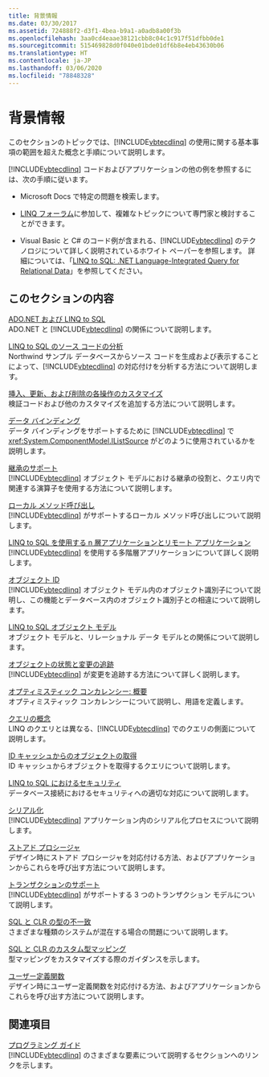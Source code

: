 ```yaml
---
title: 背景情報
ms.date: 03/30/2017
ms.assetid: 724888f2-d3f1-4bea-b9a1-a0adb8a00f3b
ms.openlocfilehash: 3aa0cd4eaae38121cbb8c04c1c917f51dfbb0de1
ms.sourcegitcommit: 515469828d0f040e01bde01df6b8e4eb43630b06
ms.translationtype: HT
ms.contentlocale: ja-JP
ms.lasthandoff: 03/06/2020
ms.locfileid: "78848328"
---
```

# <a name="background-information"></a>背景情報
このセクションのトピックでは、[!INCLUDE[vbtecdlinq](../../../../../../includes/vbtecdlinq-md.md)] の使用に関する基本事項の範囲を超えた概念と手順について説明します。  
  
 [!INCLUDE[vbtecdlinq](../../../../../../includes/vbtecdlinq-md.md)] コードおよびアプリケーションの他の例を参照するには、次の手順に従います。  
  
- Microsoft Docs で特定の問題を検索します。  
  
- [LINQ フォーラム](https://social.msdn.microsoft.com/forums/home?forum=linqtosql)に参加して、複雑なトピックについて専門家と検討することができます。  
  
- Visual Basic と C# のコード例が含まれる、[!INCLUDE[vbtecdlinq](../../../../../../includes/vbtecdlinq-md.md)] のテクノロジについて詳しく説明されているホワイト ペーパーを参照します。 詳細については、「[LINQ to SQL: .NET Language-Integrated Query for Relational Data](https://docs.microsoft.com/previous-versions/dotnet/articles/bb425822(v=msdn.10))」を参照してください。  
  
## <a name="in-this-section"></a>このセクションの内容  
 [ADO.NET および LINQ to SQL](ado-net-and-linq-to-sql.md)  
 ADO.NET と [!INCLUDE[vbtecdlinq](../../../../../../includes/vbtecdlinq-md.md)] の関係について説明します。  
  
 [LINQ to SQL のソース コードの分析](analyzing-linq-to-sql-source-code.md)  
 Northwind サンプル データベースからソース コードを生成および表示することによって、[!INCLUDE[vbtecdlinq](../../../../../../includes/vbtecdlinq-md.md)] の対応付けを分析する方法について説明します。  
  
 [挿入、更新、および削除の各操作のカスタマイズ](customizing-insert-update-and-delete-operations.md)  
 検証コードおよび他のカスタマイズを追加する方法について説明します。  
  
 [データ バインディング](data-binding.md)  
 データ バインディングをサポートするために [!INCLUDE[vbtecdlinq](../../../../../../includes/vbtecdlinq-md.md)] で <xref:System.ComponentModel.IListSource> がどのように使用されているかを説明します。  
  
 [継承のサポート](inheritance-support.md)  
 [!INCLUDE[vbtecdlinq](../../../../../../includes/vbtecdlinq-md.md)] オブジェクト モデルにおける継承の役割と、クエリ内で関連する演算子を使用する方法について説明します。  
  
 [ローカル メソッド呼び出し](local-method-calls.md)  
 [!INCLUDE[vbtecdlinq](../../../../../../includes/vbtecdlinq-md.md)] がサポートするローカル メソッド呼び出しについて説明します。  
  
 [LINQ to SQL を使用する n 層アプリケーションとリモート アプリケーション](n-tier-and-remote-applications-with-linq-to-sql.md)  
 [!INCLUDE[vbtecdlinq](../../../../../../includes/vbtecdlinq-md.md)] を使用する多階層アプリケーションについて詳しく説明します。  
  
 [オブジェクト ID](object-identity.md)  
 [!INCLUDE[vbtecdlinq](../../../../../../includes/vbtecdlinq-md.md)] オブジェクト モデル内のオブジェクト識別子について説明し、この機能とデータベース内のオブジェクト識別子との相違について説明します。  
  
 [LINQ to SQL オブジェクト モデル](the-linq-to-sql-object-model.md)  
 オブジェクト モデルと、リレーショナル データ モデルとの関係について説明します。  
  
 [オブジェクトの状態と変更の追跡](object-states-and-change-tracking.md)  
 [!INCLUDE[vbtecdlinq](../../../../../../includes/vbtecdlinq-md.md)] が変更を追跡する方法について詳しく説明します。  
  
 [オプティミスティック コンカレンシー: 概要](optimistic-concurrency-overview.md)  
 オプティミスティック コンカレンシーについて説明し、用語を定義します。  
  
 [クエリの概念](query-concepts.md)  
 LINQ のクエリとは異なる、[!INCLUDE[vbtecdlinq](../../../../../../includes/vbtecdlinq-md.md)] でのクエリの側面について説明します。  
  
 [ID キャッシュからのオブジェクトの取得](retrieving-objects-from-the-identity-cache.md)  
 ID キャッシュからオブジェクトを取得するクエリについて説明します。  
  
 [LINQ to SQL におけるセキュリティ](security-in-linq-to-sql.md)  
 データベース接続におけるセキュリティへの適切な対応について説明します。  
  
 [シリアル化](serialization.md)  
 [!INCLUDE[vbtecdlinq](../../../../../../includes/vbtecdlinq-md.md)] アプリケーション内のシリアル化プロセスについて説明します。  
  
 [ストアド プロシージャ](stored-procedures.md)  
 デザイン時にストアド プロシージャを対応付ける方法、およびアプリケーションからこれらを呼び出す方法について説明します。  
  
 [トランザクションのサポート](transaction-support.md)  
 [!INCLUDE[vbtecdlinq](../../../../../../includes/vbtecdlinq-md.md)] がサポートする 3 つのトランザクション モデルについて説明します。  
  
 [SQL と CLR の型の不一致](sql-clr-type-mismatches.md)  
 さまざまな種類のシステムが混在する場合の問題について説明します。  
  
 [SQL と CLR のカスタム型マッピング](sql-clr-custom-type-mappings.md)  
 型マッピングをカスタマイズする際のガイダンスを示します。  
  
 [ユーザー定義関数](user-defined-functions.md)  
 デザイン時にユーザー定義関数を対応付ける方法、およびアプリケーションからこれらを呼び出す方法について説明します。  
  
## <a name="related-sections"></a>関連項目  
 [プログラミング ガイド](programming-guide.md)  
 [!INCLUDE[vbtecdlinq](../../../../../../includes/vbtecdlinq-md.md)] のさまざまな要素について説明するセクションへのリンクを示します。
